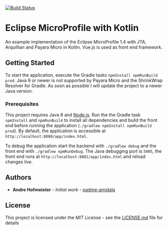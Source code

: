 [![Build Status](https://travis-ci.org/padme-amidala/kotlin-eclipse-microprofile.svg?branch=master)](https://travis-ci.org/padme-amidala/kotlin-eclipse-microprofile)

# Eclipse MicroProfile with Kotlin

An example implementation of the Eclipse MicroProfile 1.4 with JTA, Arquillian and Payara Micro in Kotlin. Vue.js is used as front end framework.

## Getting Started

To start the application, execute the Gradle tasks `npmInstall npmRunBuild prod`. Java 9 or newer is not supported by Payara Micro and the ShrinkWrap Resolver for Gradle. As soon as possible I will update the project to a newer Java version.

### Prerequisites

This project requires Java 8 and [Node.js](https://github.com/nodejs/node). Run the the Gradle task `npmInstall` and `npmRunBuild` to install all dependencies and build the front end before running the application (`./gradlew npmInstall npmRunBuild prod`). By default, the application is accessible at `http://localhost:8080/app/index.html`.

To debug the application start the backend with `./gradlew debug` and the front end with `./gradlew npmRunDebug`. The Java debugging port is `5005`, the front end runs at `http://localhost:8081/app/index.html` and reload changes live.

## Authors

* **Andre Hofmeister** - *Initial work* - [padme-amidala](https://github.com/padme-amidala/)

## License

This project is licensed under the MIT License - see the [LICENSE.md](LICENSE.md) file for details

